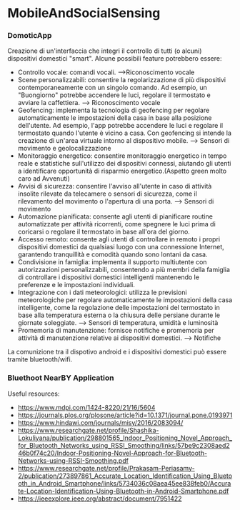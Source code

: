 # MobileAndSocialSensing

### DomoticApp

Creazione di un'interfaccia che integri il controllo di tutti (o alcuni) dispositivi domestici "smart". Alcune possibili feature potrebbero essere:
- Controllo vocale: comandi vocali. -->Riconoscimento vocale
- Scene personalizzabili: consentire la regolarizzazione di più dispositivi contemporaneamente con un singolo comando. Ad esempio, un "Buongiorno" potrebbe accendere le luci, regolare il termostato e avviare la caffettiera. --> Riconoscimento vocale
- Geofencing: implementa la tecnologia di geofencing per regolare automaticamente le impostazioni della casa in base alla posizione dell'utente. Ad esempio, l'app potrebbe accendere le luci e regolare il termostato quando l'utente è vicino a casa. Con geofencing si intende la creazione di un'area virtuale intorno al dispositivo mobile. --> Sensori di movimento e geolocalizzazione
- Monitoraggio energetico: consentire monitoraggio energetico in tempo reale e statistiche sull'utilizzo dei dispositivi connessi, aiutando gli utenti a identificare opportunità di risparmio energetico.(Aspetto green molto caro ad Avvenuti)
- Avvisi di sicurezza: consentire l'avviso all'utente in caso di attività insolite rilevate da telecamere o sensori di sicurezza, come il rilevamento del movimento o l'apertura di una porta. --> Sensori di movimento
- Automazione pianificata: consente agli utenti di pianificare routine automatizzate per attività ricorrenti, come spegnere le luci prima di coricarsi o regolare il termostato in base all'ora del giorno.
- Accesso remoto: consente agli utenti di controllare in remoto i propri dispositivi domestici da qualsiasi luogo con una connessione Internet, garantendo tranquillità e comodità quando sono lontani da casa.
- Condivisione in famiglia: implementa il supporto multiutente con autorizzazioni personalizzabili, consentendo a più membri della famiglia di controllare i dispositivi domestici intelligenti mantenendo le preferenze e le impostazioni individuali. 
- Integrazione con i dati meteorologici: utilizza le previsioni meteorologiche per regolare automaticamente le impostazioni della casa intelligente, come la regolazione delle impostazioni del termostato in base alla temperatura esterna o la chiusura delle persiane durante le giornate soleggiate. --> Sensori di temperatura, umidità e luminosità
- Promemoria di manutenzione: fornisce notifiche e promemoria per attività di manutenzione relative ai dispositivi domestici. --> Notifiche

La comunizione tra il dispotivo android e i dispositivi domestici può essere tramite bluetooth/wifi.


### Bluethoot NearBY Application
Useful resources:
- https://www.mdpi.com/1424-8220/21/16/5604
- https://journals.plos.org/plosone/article?id=10.1371/journal.pone.0193971
- https://www.hindawi.com/journals/misy/2016/2083094/
- https://www.researchgate.net/profile/Shashika-Lokuliyana/publication/298801565_Indoor_Positioning_Novel_Approach_for_Bluetooth_Networks_using_RSSI_Smoothing/links/57be9c2308aed246b0f74c20/Indoor-Positioning-Novel-Approach-for-Bluetooth-Networks-using-RSSI-Smoothing.pdf
- https://www.researchgate.net/profile/Prakasam-Periasamy-2/publication/273897861_Accurate_Location_Identification_Using_Bluetooth_in_Android_Smartphone/links/5734036c08aea45ee838feb0/Accurate-Location-Identification-Using-Bluetooth-in-Android-Smartphone.pdf
- https://ieeexplore.ieee.org/abstract/document/7951422
